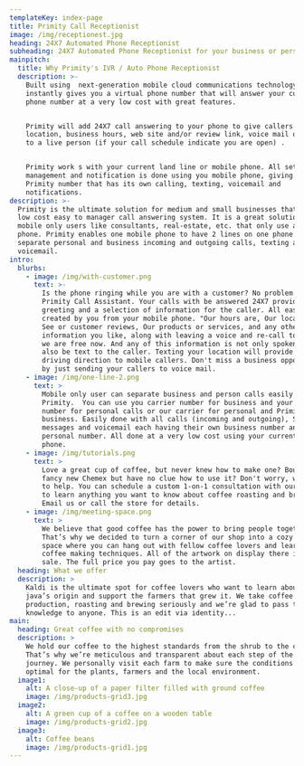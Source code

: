 ```yaml
---
templateKey: index-page
title: Primity Call Receptionist
image: /img/receptionest.jpg
heading: 24X7 Automated Phone Receptionist
subheading: 24X7 Automated Phone Receptionist for your business or personal needs
mainpitch:
  title: Why Primity's IVR / Auto Phone Receptionist
  description: >-
    Built using  next-generation mobile cloud communications technology, Primity
    instantly gives you a virtual phone number that will answer your current
    phone number at a very low cost with great features. 


    Primity will add 24X7 call answering to your phone to give callers your
    location, business hours, web site and/or review link, voice mail or forward
    to a live person (if your call schedule indicate you are open) . 


    Primity work s with your current land line or mobile phone. All setup,
    management and notification is done using you mobile phone, giving you a 2nd
    Primity number that has its own calling, texting, voicemail and
    notifications.
description: >-
  Primity is the ultimate solution for medium and small businesses that need a
  low cost easy to manager call answering system. It is a great solution for
  mobile only users like consultants, real-estate, etc. that only use a mobile
  phone. Primity enables one mobile phone to have 2 lines on one phone to
  separate personal and business incoming and outgoing calls, texting and
  voicemail.
intro:
  blurbs:
    - image: /img/with-customer.png
      text: >-
        Is the phone ringing while you are with a customer? No problem for
        Primity Call Assistant. Your calls with be answered 24X7 providing a
        greeting and a selection of information for the caller. All easily
        created by you from your mobile phone. "Our hours are, Our location is,
        See or customer reviews, Our products or services, and any other
        information you like, along with leaving a voice and re-call to see if
        we are free now. And any of this information is not only spoken but can
        also be text to the caller. Texting your location will provide easy
        driving direction to mobile callers. Don't miss a business opportunity
        by just sending your callers to voice mail.
    - image: /img/one-line-2.png
      text: >
        Mobile only user can separate business and person calls easily with
        Primity.  You can use you carrier number for business and your Primity
        number for personal calls or our carrier for personal and Primity for
        business. Easily done with all calls (incoming and outgoing), SMS text
        messages and voicemail each having their own business number and
        personal number. All done at a very low cost using your current mobile
        phone.
    - image: /img/tutorials.png
      text: >
        Love a great cup of coffee, but never knew how to make one? Bought a
        fancy new Chemex but have no clue how to use it? Don't worry, we’re here
        to help. You can schedule a custom 1-on-1 consultation with our baristas
        to learn anything you want to know about coffee roasting and brewing.
        Email us or call the store for details.
    - image: /img/meeting-space.png
      text: >
        We believe that good coffee has the power to bring people together.
        That’s why we decided to turn a corner of our shop into a cozy meeting
        space where you can hang out with fellow coffee lovers and learn about
        coffee making techniques. All of the artwork on display there is for
        sale. The full price you pay goes to the artist.
  heading: What we offer
  description: >
    Kaldi is the ultimate spot for coffee lovers who want to learn about their
    java’s origin and support the farmers that grew it. We take coffee
    production, roasting and brewing seriously and we’re glad to pass that
    knowledge to anyone. This is an edit via identity...
main:
  heading: Great coffee with no compromises
  description: >
    We hold our coffee to the highest standards from the shrub to the cup.
    That’s why we’re meticulous and transparent about each step of the coffee’s
    journey. We personally visit each farm to make sure the conditions are
    optimal for the plants, farmers and the local environment.
  image1:
    alt: A close-up of a paper filter filled with ground coffee
    image: /img/products-grid3.jpg
  image2:
    alt: A green cup of a coffee on a wooden table
    image: /img/products-grid2.jpg
  image3:
    alt: Coffee beans
    image: /img/products-grid1.jpg
---
```


